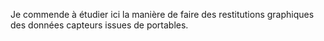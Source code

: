 Je commende à étudier ici la manière de faire des restitutions graphiques des données capteurs issues de portables.
